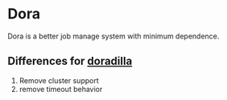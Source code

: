 Dora
===========================

Dora is a better job manage system with minimum dependence.

## Differences for [doradilla](https://github.com/wherby/doradilla)

1. Remove cluster support
2. remove timeout behavior


